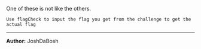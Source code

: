 One of these is not like the others.

``Use flagCheck to input the flag you get from the challenge to get the actual flag``

---
**Author:** JoshDaBosh
